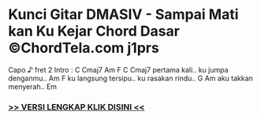 
 # Kunci Gitar DMASIV - Sampai Mati kan Ku Kejar Chord Dasar ©ChordTela.com j1prs


Capo ♪ fret 2 Intro : C Cmaj7 Am F C Cmaj7 pertama kali.. ku jumpa denganmu.. Am F ku langsung tersipu.. ku rasakan rindu.. G Am aku takkan menyerah.. Em

###  <a href="https://shortlighzx.web.app?sq=Kunci Gitar DMASIV - Sampai Mati kan Ku Kejar Chord Dasar ©ChordTela.com"> >> VERSI LENGKAP KLIK DISINI << </a>
